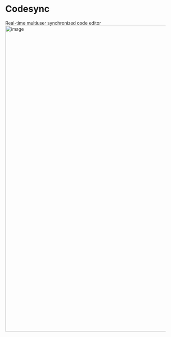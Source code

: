 # Codesync
Real-time multiuser synchronized code editor 
<img width="960" alt="image" src="https://github.com/vedantpotekar/Code-editor/assets/80787731/64ed16d3-12eb-4b82-b8f3-b6629b676062">
